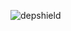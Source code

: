 ![depshield](https://14gxy2qgoj.execute-api.us-east-2.amazonaws.com/prod/badges/depshield-ci/ci-project-30/depshield.svg)
<!-- ![depshield](https://staging.depshield.sonatype.org/badges/depshield-ci/ci-project-30/depshield.svg) -->
